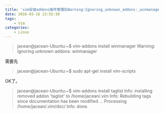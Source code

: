 ```yaml
---
title: 'vim安装addons插件管理后Warning:Ignoring_unknown_addons:_winmanager'
date: 2016-03-16 23:55:50
tags:
    - Vim
categories:
    - Linux
---
```

> jacean@jacean-Ubuntu:~$ vim-addons install winmanager
Warning: Ignoring unknown addons: winmanager

需要先
> jacean@jacean-Ubuntu:~$ sudo apt-get install vim-scripts

OK了。
<!-- more -->
> jacean@jacean-Ubuntu:~$ vim-addons install taglist
Info: installing removed addon 'taglist' to /home/jacean/.vim
Info: Rebuilding tags since documentation has been modified ...
Processing /home/jacean/.vim/doc/
Info: done.

 
